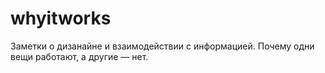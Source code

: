 # whyitworks
Заметки о дизанайне и взаимодействии с информацией. Почему одни вещи работают, а другие — нет.

